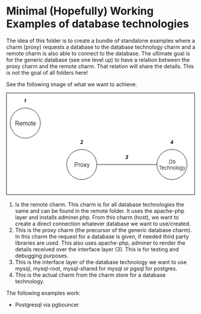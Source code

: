 # Minimal (Hopefully) Working Examples of database technologies

The idea of this folder is to create a bundle of standalone examples where a charm (proxy) requests a database to the database technology charm and a remote charm is also able to connect to the database. The ultimate goal is for the generic database (see one level up) to have a relation between the proxy charm and the remote charm. That relation will share the details. This is not the goal of all folders here!

See the following image of what we want to achieve.

![Goal](images/goal.png)

1. Is the remote charm. This charm is for all database technologies the same and can be found in the remote folder. It uses the apache-php layer and installs adminer.php. From this charm (host), we want to create a direct connection whatever database we want to use/created.
2. This is the proxy charm (the precursor of the generic database charm). In this charm the request for a database is given, if needed third party libraries are used. This also uses apache-php, adminer to render the details received over the interface layer (3). This is for testing and debugging purposes.
3. This is the interface layer of the database technology we want to use mysql, mysql-root, mysql-shared for mysql or pgsql for postgres.
4. This is the actual charm from the charm store for a database technology.


The following examples work:

- Postgresql via pgbouncer

